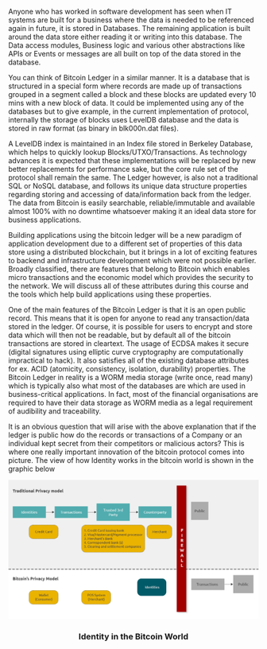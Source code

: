 Anyone who has worked in software development has seen when IT systems are built for a business where the data is needed to be referenced again in future, it is stored in Databases. The remaining application is built around the data store either reading it or writing into this database. The Data access modules, Business logic and various other abstractions like APIs or Events or messages are all built on top of the data stored in the database.

You can think of Bitcoin Ledger in a similar manner. It is a database that is structured in a special form where records are made up of transactions grouped in a segment called a block and these blocks are updated every 10 mins with a new block of data. It could be implemented using any of the databases but to give example, in the current implementation of protocol, internally the storage of blocks uses LevelDB database and the data is stored in raw format (as binary in blk000n.dat files).

A LevelDB index is maintained in an Index file stored in Berkeley Database, which helps to quickly lookup Blocks/UTXO/Transactions. As technology advances it is expected that these implementations will be replaced by new better replacements for performance sake, but the core rule set of the protocol shall remain the same. The Ledger however, is also not a traditional SQL or NoSQL database, and follows its unique data structure properties regarding storing and accessing of data/information back from the ledger. The data from Bitcoin is easily searchable, reliable/immutable and available almost 100% with no downtime whatsoever making it an ideal data store for business applications.

Building applications using the bitcoin ledger will be a new paradigm of application development due to a different set of properties of this data store using a distributed blockchain, but it brings in a lot of exciting features to backend and infrastructure development which were not possible earlier. Broadly classified, there are features that belong to Bitcoin which enables micro transactions and the economic model which provides the security to the network. We will discuss all of these attributes during this course and the tools which help build applications using these properties.

One of the main features of the Bitcoin Ledger is that it is an open public record. This means that it is open for anyone to read any transaction/data stored in the ledger. Of course, it is possible for users to encrypt and store data which will then not be readable, but by default all of the bitcoin transactions are stored in cleartext. The usage of ECDSA makes it secure (digital signatures using elliptic curve cryptography are computationally impractical to hack). It also satisfies all of the existing database attributes for ex. ACID (atomicity, consistency, isolation, durability) properties. The Bitcoin Ledger in reality is a WORM media storage (write once, read many) which is typically also what most of the databases are which are used in business-critical applications. In fact, most of the financial organisations are required to have their data storage as WORM media as a legal requirement of audibility and traceability.

It is an obvious question that will arise with the above explanation that if the ledger is public how do the records or transactions of a Company or an individual kept secret from their competitors or malicious actors? This is where one really important innovation of the bitcoin protocol comes into picture. The view of how Identity works in the bitcoin world is shown in the graphic below

<img src="./assets/BSVAcad-Dev_Chapter1-Image9.jpg"/>
<h3 align="center">Identity in the Bitcoin World</h3>
